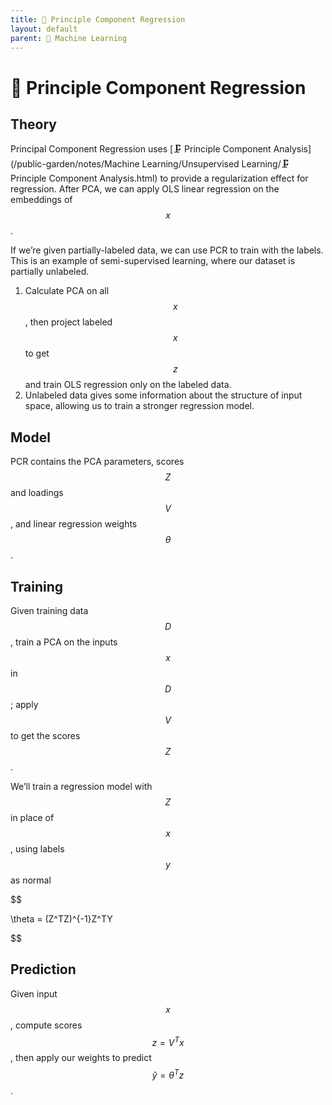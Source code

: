 ```yaml
---
title: 🔨 Principle Component Regression
layout: default
parent: 🤖 Machine Learning
---
```


# 🔨 Principle Component Regression

## Theory
Principal Component Regression uses [🗜️ Principle Component Analysis](/public-garden/notes/Machine Learning/Unsupervised Learning/🗜️ Principle Component Analysis.html) to provide a regularization effect for regression. After PCA, we can apply OLS linear regression on the embeddings of $$x$$.

If we’re given partially-labeled data, we can use PCR to train with the labels. This is an example of semi-supervised learning, where our dataset is partially unlabeled.
1. Calculate PCA on all $$x$$, then project labeled $$x$$ to get $$z$$ and train OLS regression only on the labeled data.
2. Unlabeled data gives some information about the structure of input space, allowing us to train a stronger regression model.

## Model
PCR contains the PCA parameters, scores $$Z$$ and loadings $$V$$, and linear regression weights $$\theta$$.

## Training
Given training data $$D$$, train a PCA on the inputs $$x$$ in $$D$$; apply $$V$$ to get the scores $$Z$$.

We’ll train a regression model with $$Z$$ in place of $$x$$, using labels $$y$$ as normal

$$

 \theta = (Z^TZ)^{-1}Z^TY 

$$

## Prediction
Given input $$x$$, compute scores $$z = V^Tx$$, then apply our weights to predict $$\hat{y} = \theta^Tz$$.